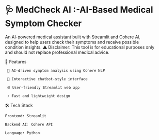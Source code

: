# 🩺 MedCheck AI :-AI-Based Medical Symptom Checker




An AI-powered medical assistant built with Streamlit and Cohere AI, designed to help users check their symptoms and receive possible condition insights.
⚠️ Disclaimer: This tool is for educational purposes only and should not replace professional medical advice.

🚀 Features

     🧠 AI-driven symptom analysis using Cohere NLP

     💬 Interactive chatbot-style interface

     🌐 User-friendly Streamlit web app

     ⚡ Fast and lightweight design

🛠️ Tech Stack

    Frontend: Streamlit

    Backend AI: Cohere API

    Language: Python
